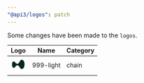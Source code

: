 ```yaml
---
"@api3/logos": patch
---
```


Some changes have been made to the `logos`.

|Logo|Name|Category|
|---|---|---|
|<img src="./raw/chains/Chain999-light.svg" width="36" alt="">|999-light|chain|
